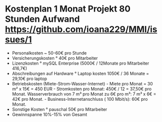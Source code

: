 # Kostenplan 1 Monat Projekt 80 Stunden Aufwand https://github.com/ioana229/MMI/issues/1
- Personalkosten ~ 50-60€ pro Stunde
- Versicherungskosten ° 40€ pro Mitarbeiter
- Lizenzkosten ° mySQL Enterprise (5000€ / 12Monate pro Mitarbeiter 416,7€)
- Abschreibungen auf Hardware ° Laptop kosten 1050€ / 36 Monate = 29,10€ pro laptop
- Betriebskosten (Miete-Strom-Wasser-Internet) - Miete pro Monat = 30 m² x 15€ = 450 EUR - Stromkosten pro Monat: 450€ / 12 = 37,50€ pro Monat. Wasserverbrauch von 7 m³ pro Monat zu 6€ pro m³: 7 m³ x 6€ = 42€ pro Monat. - Business-Internetanschluss ( 100 Mbit/s): 60€ pro Monat.
- Sonstige Kosten ° pauschal 50€ pro Mitarbeiter
- Gewinnspanne 10%-15% von Gesamt 

